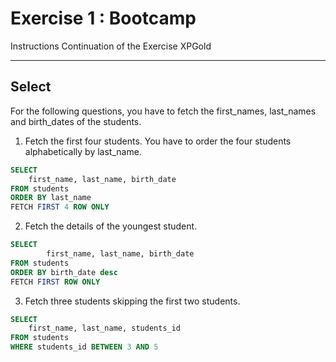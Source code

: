 # Exercise 1 : Bootcamp 
Instructions
Continuation of the Exercise XPGold

---
## Select
For the following questions, you have to fetch the first_names, last_names and birth_dates of the students.

1. Fetch the first four students. You have to order the four students alphabetically by last_name.
```sql
SELECT
	first_name, last_name, birth_date
FROM students 
ORDER BY last_name
FETCH FIRST 4 ROW ONLY
```

2. Fetch the details of the youngest student.

```sql
SELECT
		first_name, last_name, birth_date
FROM students 
ORDER BY birth_date desc
FETCH FIRST ROW ONLY
```

3. Fetch three students skipping the first two students.

```sql
SELECT
	first_name, last_name, students_id
FROM students
WHERE students_id BETWEEN 3 AND 5
```